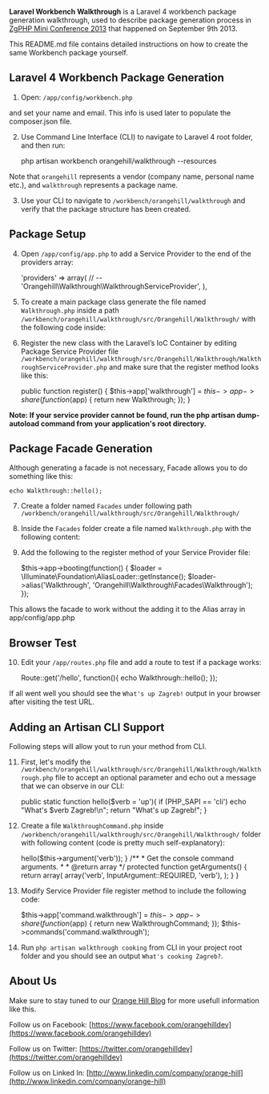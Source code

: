 **Laravel Workbench Walkthrough** is a Laravel 4 workbench package generation walkthrough, used to describe package generation process in [ZgPHP Mini Conference 2013](http://2013.zgphp.org/) that happened on September 9th 2013.

This README.md file contains detailed instructions on how to create the same Workbench package yourself.

## Laravel 4 Workbench Package Generation

1) Open: `/app/config/workbench.php`

and set your name and email. This info is used later to populate the composer.json file.

2) Use Command Line Interface (CLI) to navigate to Laravel 4 root folder, and then run:

    php artisan workbench orangehill/walkthrough --resources

Note that `orangehill` represents a vendor (company name, personal name etc.), and `walkthrough` represents a package name.

3) Use your CLI to navigate to `/workbench/orangehill/walkthrough` and verify that the package structure has been created.

## Package Setup

4) Open `/app/config/app.php` to add a Service Provider to the end of the providers array:

	'providers' => array(
	  // --
	  'Orangehill\Walkthrough\WalkthroughServiceProvider',
	),

5) To create a main package class generate the file named `Walkthrough.php` inside a path `/workbench/orangehill/walkthrough/src/Orangehill/Walkthrough/` with the following code inside:

	<?php namespace Orangehill\Walkthrough;

	class Walkthrough {

		public static function hello(){
			return "What's up Zagreb!";
		}

	}

6) Register the new class with the Laravel’s IoC Container by editing Package Service Provider file `/workbench/orangehill/walkthrough/src/Orangehill/Walkthrough/WalkthroughServiceProvider.php` and make sure that the register method looks like this:

	public function register()
	{
		$this->app['walkthrough'] = $this->app->share(function($app)
		{
			return new Walkthrough;
		});
	}

**Note: If your service provider cannot be found, run the php artisan dump-autoload command from your application's root directory.**

## Package Facade Generation

Although generating a facade is not necessary, Facade allows you to do something like this:

	echo Walkthrough::hello();

7) Create a folder named `Facades` under following path `/workbench/orangehill/walkthrough/src/Orangehill/Walkthrough/`

8) Inside the `Facades` folder create a file named `Walkthrough.php` with the following content:

	<?php namespace Orangehill\Walkthrough\Facades;

	use Illuminate\Support\Facades\Facade;

	class Walkthrough extends Facade {

	  /**
	   * Get the registered name of the component.
	   *
	   * @return string
	   */
	  protected static function getFacadeAccessor() { return 'walkthrough'; }

	}

9) Add the following to the register method of your Service Provider file:

	$this->app->booting(function()
	{
	  $loader = \Illuminate\Foundation\AliasLoader::getInstance();
	  $loader->alias('Walkthrough', 'Orangehill\Walkthrough\Facades\Walkthrough');
	});

This allows the facade to work without the adding it to the Alias array in app/config/app.php

## Browser Test

10) Edit your `/app/routes.php` file and add a route to test if a package works:

	Route::get('/hello', function(){
		echo Walkthrough::hello();
	});

If all went well you should see the `What's up Zagreb!` output in your browser after visiting the test URL.

## Adding an Artisan CLI Support

Following steps will allow yout to run your method from CLI.

11) First, let's modify the `/workbench/orangehill/walkthrough/src/Orangehill/Walkthrough/Walkthrough.php` file to accept an optional parameter and echo out a message that we can observe in our CLI:

	public static function hello($verb = 'up'){
		if (PHP_SAPI == 'cli') echo "What's $verb Zagreb!\n";
		return "What's up Zagreb!";
	}

12) Create a file `WalkthroughCommand.php` inside `/workbench/orangehill/walkthrough/src/Orangehill/Walkthrough/` folder with following content (code is pretty much self-explanatory):

	<?php namespace Orangehill\Walkthrough;

	use Illuminate\Console\Command;
	use Symfony\Component\Console\Input\InputOption;
	use Symfony\Component\Console\Input\InputArgument;

	class WalkthroughCommand extends Command {

		/**
		 * The console command name.
		 *
		 * @var string
		 */
		protected $name = 'walkthrough';

		/**
		 * The console command description.
		 *
		 * @var string
		 */
		protected $description = 'Run the Walkthrough Package hello() method from command line.';

		/**
		 * Create a new command instance.
		 *
		 * @return void
		 */
		public function __construct()
		{
			parent::__construct();
		}

		/**
		 * Execute the console command.
		 *
		 * @return void
		 */
		public function fire()
		{
			app('walkthrough')->hello($this->argument('verb'));
		}

		/**
		 * Get the console command arguments.
		 *
		 * @return array
		 */
		protected function getArguments()
		{
			return array(
				array('verb', InputArgument::REQUIRED, 'verb'),
			);
		}

	}

13) Modify Service Provider file register method to include the following code:

	$this->app['command.walkthrough'] = $this->app->share(function($app)
	{
		return new WalkthroughCommand;
	});
	$this->commands('command.walkthrough');

14) Run `php artisan walkthrough cooking` from CLI in your project root folder and you should see an output `What's cooking Zagreb?`.

## About Us

Make sure to stay tuned to our [Orange Hill Blog](http://www.orangehilldev.com) for more usefull information like this.

Follow us on Facebook: [https://www.facebook.com/orangehilldev](https://www.facebook.com/orangehilldev)

Follow us on Twitter: [https://twitter.com/orangehilldev](https://twitter.com/orangehilldev)

Follow us on Linked In: [http://www.linkedin.com/company/orange-hill](http://www.linkedin.com/company/orange-hill)
